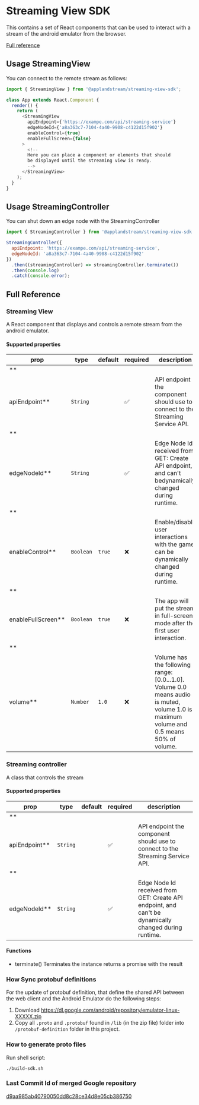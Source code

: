 # Streaming View SDK

This contains a set of React components that can be used to interact with a stream of the android emulator from the
browser.

[Full reference](#full-reference)

## Usage StreamingView

You can connect to the remote stream as follows:

```js
import { StreamingView } from '@applandstream/streaming-view-sdk';

class App extends React.Component {
  render() {
    return (
      <StreamingView
        apiEndpoint={'https://exampe.com/api/streaming-service'}
        edgeNodeId={'a8a363c7-7104-4a40-9908-c4122d15f902'}
        enableControl={true}
        enableFullScreen={false}
      >
        <!--
        Here you can place a component or elements that should
        be displayed until the streaming view is ready.
        -->
      </StreamingView>
    );
  }
}
```

## Usage StreamingController

You can shut down an edge node with the StreamingController

```js
import { StreamingController } from '@applandstream/streaming-view-sdk';

StreamingController({
  apiEndpoint: 'https://exampe.com/api/streaming-service',
  edgeNodeId: 'a8a363c7-7104-4a40-9908-c4122d15f902'
})
  .then((streamingController) => streamingController.terminate())
  .then(console.log)
  .catch(console.error);
```

## Full Reference

### Streaming View

A React component that displays and controls a remote stream from the android emulator.

#### Supported properties

| prop                 | type      | default | required           | description                                                                                                                             |
|----------------------|-----------|---------|--------------------|-----------------------------------------------------------------------------------------------------------------------------------------|
| **
apiEndpoint**      | `String`  |         | :white_check_mark: | API endpoint the component should use to connect to the Streaming Service API.                                                          |
| **
edgeNodeId**       | `String`  |         | :white_check_mark: | Edge Node Id received from GET: Create API endpoint, and can't bedynamically changed during runtime.                                    |
| **
enableControl**    | `Boolean` | `true`  | :x:                | Enable/disable user interactions with the game, can be dynamically changed during runtime.                                              |
| **
enableFullScreen** | `Boolean` | `true`  | :x:                | The app will put the stream in full-screen mode after the first user interaction.                                                       |
| **
volume**           | `Number`  | `1.0`   | :x:                | Volume has the following range: [0.0...1.0]. Volume 0.0 means audio is muted, volume 1.0 is maximum volume and 0.5 means 50% of volume. |

### Streaming controller

A class that controls the stream

#### Supported properties

| prop            | type     | default | required           | description                                                                                           |
|-----------------|----------|---------|--------------------|-------------------------------------------------------------------------------------------------------|
| **
apiEndpoint** | `String` |         | :white_check_mark: | API endpoint the component should use to connect to the Streaming Service API.                        |
| **
edgeNodeId**  | `String` |         | :white_check_mark: | Edge Node Id received from GET: Create API endpoint, and can't be dynamically changed during runtime. |

#### Functions

- terminate()
  Terminates the instance returns a promise with the result

### How Sync protobuf definitions

For the update of protobuf definition, that define the shared API between the web client and the Android Emulator do the
following steps:

1. Download https://dl.google.com/android/repository/emulator-linux-XXXXX.zip
2. Copy all `.proto` and `.protobuf` found in `/lib` (in the zip file) folder into `/protobuf-definition` folder in this
   project.

### How to generate proto files

Run shell script:

```
./build-sdk.sh
```
   
### Last Commit Id of merged Google repository

[d9aa985ab40790050dd8c28ce34d8e05cb386750](https://github.com/google/android-emulator-webrtc/commit/d9aa985ab40790050dd8c28ce34d8e05cb386750)
